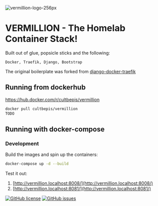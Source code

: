 ![vermillion-logo-256px](https://user-images.githubusercontent.com/311132/119929974-b4ebab80-bfbd-11eb-99db-259cec7852b9.jpg)

# VERMILLION - The Homelab Container Stack!
Built out of glue, popsicle sticks and the following:
```
Docker, Traefik, Django, Bootstrap
```
The original boilerplate was forked from [django-docker-traefik](https://github.com/testdrivenio/django-docker-traefik)
## Running from dockerhub
https://hub.docker.com/r/cultbepis/vermillion
```sh
docker pull cultbepis/vermillion
TODO
```

## Running with docker-compose
### Development

Build the images and spin up the containers:

```sh
docker-compose up -d --build
```

Test it out:

1. [http://vermillion.localhost:8008/](http://vermillion.localhost:8008/)
1. [http://vermillion.localhost:8081/](http://vermillion.localhost:8081/)


[![GitHub license](https://img.shields.io/github/license/cultbepis/vermillion?style=for-the-badge)](https://github.com/cultbepis/vermillion/blob/main/LICENSE) [![GitHub issues](https://img.shields.io/github/issues/cultbepis/vermillion?style=for-the-badge)](https://github.com/cultbepis/vermillion/issues)
